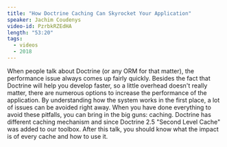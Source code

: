 ```yaml
---
title: "How Doctrine Caching Can Skyrocket Your Application"
speaker: Jachim Coudenys
video-id: PzrbkRZEdHA
length: "53:20"
tags:
  - videos
  - 2018
---
```


When people talk about Doctrine (or any ORM for that matter), the performance issue always comes up fairly quickly. Besides the fact that Doctrine will help you develop faster, so a little overhead doesn't really matter, there are numerous options to increase the performance of the application. By understanding how the system works in the first place, a lot of issues can be avoided right away. When you have done everything to avoid these pitfalls, you can bring in the big guns: caching. Doctrine has different caching mechanism and since Doctrine 2.5 "Second Level Cache" was added to our toolbox. After this talk, you should know what the impact is of every cache and how to use it.
